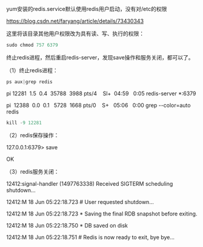 yum安装的redis.service默认使用redis用户启动，没有对/etc的权限



https://blog.csdn.net/faryang/article/details/73430343



这里将该目录其他用户权限改为具有读、写、执行的权限：

```javascript
sudo chmod 757 6379
```

终止redis进程，然后重启redis-server，发现save操作和服务关闭，都可以了。

（1）终止redis进程：

```javascript
ps aux|grep redis
```

pi 12281  1.5  0.4  35788  3988 pts/4    Sl+  04:59   0:05 redis-server *:6379

pi  12388  0.0  0.1   5728  1668 pts/0    S+   05:06   0:00 grep --color=auto redis

```javascript
kill -9 12281
```

（2）redis保存操作：

127.0.0.1:6379> save

OK

（3）redis服务关闭：

12412:signal-handler (1497763338) Received SIGTERM scheduling shutdown...

12412:M 18 Jun 05:22:18.723 # User requested shutdown...

12412:M 18 Jun 05:22:18.723 * Saving the final RDB snapshot before exiting.

12412:M 18 Jun 05:22:18.750 * DB saved on disk

12412:M 18 Jun 05:22:18.751 # Redis is now ready to exit, bye bye...

